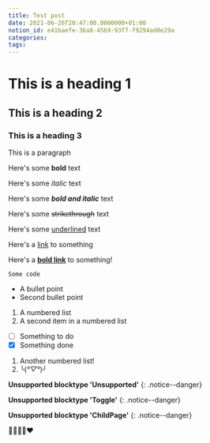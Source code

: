 ```yaml
---
title: Test post
date: 2021-06-26T20:47:00.0000000+01:00
notion_id: e41baefe-36a8-45b9-93f7-f9294ad0e29a
categories: 
tags: 
---
```


# This is a heading 1

## This is a heading 2

### This is a heading 3

This is a paragraph

Here's some **bold** text

Here's some *italic* text

Here's some ***bold and italic*** text

Here's some ~~strikethrough~~ text

Here's some <u>underlined</u> text

Here's a [link](https://lord.technology) to something

Here's a **[bold link](https://lord.technology)** to something!

`Some code`

- A bullet point
- Second bullet point

1. A numbered list
2. A second item in a numbered list

- [ ] Something to do
- [x] Something done

1. Another numbered list!
2. ╰(*°▽°*)╯

**Unsupported blocktype 'Unsupported'**
{: .notice--danger}

**Unsupported blocktype 'Toggle'**
{: .notice--danger}

**Unsupported blocktype 'ChildPage'**
{: .notice--danger}

🍿🧈🥗😁❤

